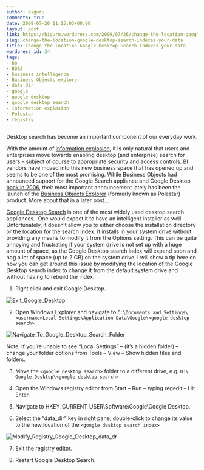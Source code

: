 ```yaml
---
author: biguru
comments: true
date: 2009-07-26 11:15:03+00:00
layout: post
link: https://biguru.wordpress.com/2009/07/26/change-the-location-google-desktop-search-indexes-your-data/
slug: change-the-location-google-desktop-search-indexes-your-data
title: Change the location Google Desktop Search indexes your data
wordpress_id: 34
tags:
- bo
- BOBJ
- business intelligence
- Business Objects explorer
- data_dir
- google
- google desktop
- google desktop search
- information explosion
- Polestar
- registry
---
```


Desktop search has become an important component of our everyday work.   

With the amount of [information explosion](http://blogs.zdnet.com/Gardner/?p=3091), it is only natural that users and enterprises move towards enabling desktop (and enterprise) search for users – subject of course to appropriate security and access controls. BI vendors have moved into this new business space that has opened up and seems to be one of the most promising. While Business Objects had announced support for the Google Search appliance and Google Desktop [back in 2006](http://www1.sap.com/about/newsroom/businessobjects/20060515_006446.epx), their most important announcement lately has been the launch of the [Business Objects Explorer](http://www1.sap.com/solutions/sapbusinessobjects/large/intelligenceplatform/bi/search-navigation/explorer/explorer-non-accelerated/index.epx) (formerly known as Polestar) product. More about that in a later post…

[Google Desktop Search](http://desktop.google.com/) is one of the most widely used desktop search appliances.  One would expect it to have an intelligent installer as well. Unfortunately, it doesn’t allow you to either choose the installation directory or the location for the search index. It installs in your system drive without providing any means to modify it from the Options setting. This can be quite annoying and frustrating if your system drive is not set up with a huge amount of space, as the Google Desktop search index will expand soon and hog a lot of space (up to 2 GB) on the system drive. I will show a tip here on how you can get around this issue by modifying the location of the Google Desktop search index to change it from the default system drive and without having to rebuild the index.

1. Right click and exit Google Desktop.

![Exit_Google_Desktop](/post/exit_google_desktop.png)

2. Open Windows Explorer and navigate to `C:\Documents and Settings\<username>Local Settings\Application Data\Google\<google desktop search>`

![Navigate_To_Google_Desktop_Search_Folder](/post/navigate_to_google_desktop_search_folder.png)

Note: If you’re unable to see “Local Settings” – (it’s a hidden folder) – change your folder options from Tools – View – Show hidden files and folders.

3. Move the `<google desktop search>` folder to a different drive, e.g. `D:\ Google Desktop\<google desktop search>`

4. Open the Windows registry editor from Start – Run – typing regedit – Hit Enter.

5. Navigate to HKEY_CURRENT_USER\Software\Google\Google Desktop.

6. Select the “data_dir” key in right pane, double-click to change its value to the new location of the `<google desktop search index>`

![Modify_Registry_Google_Desktop_data_dr](/post/modify_registry_google_desktop_data_dr.png)

7. Exit the registry editor.

8. Restart Google Desktop Search.
